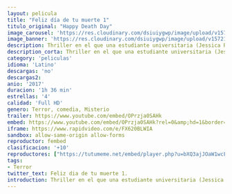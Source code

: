 ```yaml
---
layout: pelicula
title: "Feliz día de tu muerte 1"
titulo_original: "Happy Death Day"
image_carousel: 'https://res.cloudinary.com/dsiuiygwp/image/upload/v1572146617/feliz1-min_oe3kts.jpg'
image_banner: 'https://res.cloudinary.com/dsiuiygwp/image/upload/v1572146618/happydeathday_destacado-696x383-min_z7jea5.jpg'
description: Thriller en el que una estudiante universitaria (Jessica Rothe) reconstruye el día de su asesinato reviviendo tanto los detalles cotidianos como su aterrador final hasta descubrir la identidad de su asesino.
description_corta: Thriller en el que una estudiante universitaria (Jessica Rothe) reconstruye el día de su asesinato reviviendo tanto los detalles cotidianos como su aterrador final hasta descubrir la identidad de su asesino.
category: 'peliculas'
idioma: 'Latino'
descargas: 'no'
descargas2:
anio: '2017'
duracion: '1h 36 min'
estrellas: '4'
calidad: 'Full HD'
genero: Terror, comedia, Misterio
trailer: https://www.youtube.com/embed/OPrzja0SAHk
embed: https://www.youtube.com/embed/OPrzja0SAHk?rel=0&amp;hd=1&border=0&wmode=opaque&enablejsapi=1&modestbranding=1&controls=1&showinfo=1
iframe: https://www.rapidvideo.com/e/FX620BLWIA
sandbox: allow-same-origin allow-forms
reproductor: fembed
clasificacion: '+10'
reproductores: ["https://tutumeme.net/embed/player.php?u=bXQ3ajJOaW1wcFRGcEs2VW5XRGExTlRPMytmUnc3bHVwcWhoenVIUjI5SHF5TlNwc0taaG1jN2gwZHZSNTlIRHVhV2tZWitkNUtDVDNOL1ZvYW1rYjJSb242Yz0","https://api.cuevana3.io/olpremium/gd.php?file=ek5lbm9xYWNrS0xNejZabVlkSFIyTkxQb3BPWDB0UFkwY3lvbjJIRjBPQ1QwNStUck1mVG9kVExvM0djeHA3VnFybXRscUdvMWRXNHRZbU1lYXVUeDg2cGpKVmp4cXpBejYxcGxvbTgxTW04cWEyTFpyaVZ3THJPWklsNTBkbklxNVI3aUhyU2tjVzRzWCtGZXBlMnpicXhxWmFlbThuVWxNK01oSHJhcU1hVnk1eVhodGF6eGRLOW5JaDV6ckxCcThkNGxJdXNrdGlwc1pTRWU5SFkxS3ZHYklLRWlNbmYxOG1ZYjZ6SDFBPT0","https://tutumeme.net/embed/player.php?u=bXQ3ajJOaW1wcFRGcEs2VW5XRGExTlRPMytmUnc3bHVwcWhoenVIUjI5SHF5TlNwc0taaG1jN2gwZHZSNTlIRHVhV2tZWitkNUtDVDNOL1ZvYW1rYjJSb29hYz0","https://www.zembed.to/public/dist/asteroid.html?id=a4cd82895b3c2763c1ffd2f5ba838851&title=Happy%20Death%20Day","https://api.cuevana3.io/stream/index.php?file=ek5lbm9xYWNrS0xJMVp5b21KREk0dFBLbjVkaHhkRGdrOG1jbnBpUnhhS1ZrSFdiclpQSnpjMlVtNU9zczgvZXFibGtuSGlza3NxZDFIVnptby9GdjYrU3FadVkyYURhMDlLYW5walN5ZUxZMHFadnJNZlU","https://api.cuevana3.io/stream/index.php?file=ek5lbm9xYWNrS0xJMVp5b21KREk0dFBLbjVkaHhkRGdrOG1jbnBpUnhhS1ZrSFdiclpQSnpjMlVtNU9zczgvZXFibGtuSGlza3NxZDFIVnptby9GdjYrU3FadVkyYURhMDlLYW5walN5ZUxZMHFadnJNZlU","https://player.cuevana2.io/index.php?file=eTllbW9hZHpYNURaMnRwZ2txR2FxdERRa2NhaG5tT2NuTkRYeDhla21xcWVYOVRLeE5XWFlIdUhpYktqdGFpS2dXV2JjWlNZckpkNGVadHduYS9Lc2FkL2FuV21rc3JGbDV4M1phZXBhYktWMmM0PQ"]
tags:
- Terror
twitter_text: Feliz dia de tu muerte 1.
introduction: Thriller en el que una estudiante universitaria (Jessica Rothe) reconstruye el día de su asesinato reviviendo tanto los detalles cotidianos como su aterrador final hasta descubrir la identidad de su asesino.
---
```












